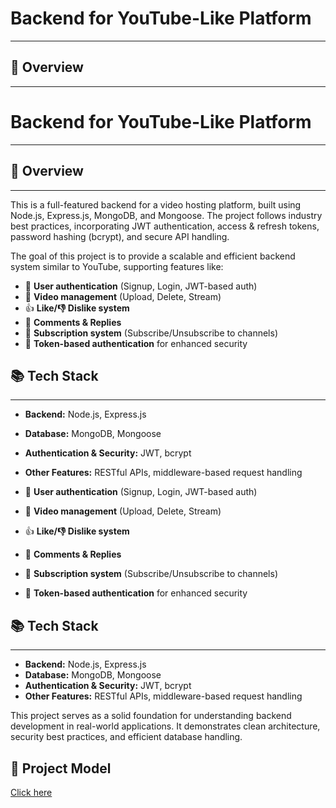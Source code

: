 # **Backend for YouTube-Like Platform**  
---

## **🚀 Overview**  
---
# **Backend for YouTube-Like Platform**  
---

## **🚀 Overview**  
---
This is a full-featured backend for a video hosting platform, built using Node.js, Express.js, MongoDB, and Mongoose. The project follows industry best practices, incorporating JWT authentication, access & refresh tokens, password hashing (bcrypt), and secure API handling.

The goal of this project is to provide a scalable and efficient backend system similar to YouTube, supporting features like:

- 🔑 **User authentication** (Signup, Login, JWT-based auth)  
- 🎥 **Video management** (Upload, Delete, Stream)  
- 👍 **Like/👎 Dislike system**  
- 💬 **Comments & Replies**  
- 📢 **Subscription system** (Subscribe/Unsubscribe to channels)  
- 🔄 **Token-based authentication** for enhanced security  

## **📚 Tech Stack**  
---
- **Backend:** Node.js, Express.js  
- **Database:** MongoDB, Mongoose  
- **Authentication & Security:** JWT, bcrypt  
- **Other Features:** RESTful APIs, middleware-based request handling  

- 🔑 **User authentication** (Signup, Login, JWT-based auth)  
- 🎥 **Video management** (Upload, Delete, Stream)  
- 👍 **Like/👎 Dislike system**  
- 💬 **Comments & Replies**  
- 📢 **Subscription system** (Subscribe/Unsubscribe to channels)  
- 🔄 **Token-based authentication** for enhanced security  

## **📚 Tech Stack**  
---
- **Backend:** Node.js, Express.js  
- **Database:** MongoDB, Mongoose  
- **Authentication & Security:** JWT, bcrypt  
- **Other Features:** RESTful APIs, middleware-based request handling  

This project serves as a solid foundation for understanding backend development in real-world applications. It demonstrates clean architecture, security best practices, and efficient database handling.

## **🔗 Project Model**  
[Click here](https://app.eraser.io/workspace/YtPqZ1VogxGy1jzIDkzj)
